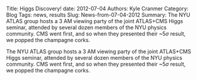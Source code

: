 Title: Higgs Discovery!
date: 2012-07-04
Authors: Kyle Cranmer
Category: Blog
Tags: news, results
Slug: News-from-07-04-2012
Summary:  The NYU ATLAS group hosts a 3 AM viewing party of the joint ATLAS+CMS Higgs seminar, attended by several dozen members of the NYU physics community.  CMS went first, and so when they presented their ~5$\sigma$ result, we popped the champagne corks.

 

 The NYU ATLAS group hosts a 3 AM viewing party of the joint ATLAS+CMS Higgs seminar, attended by several dozen members of the NYU physics community.  CMS went first, and so when they presented their ~5$\sigma$ result, we popped the champagne corks.

 